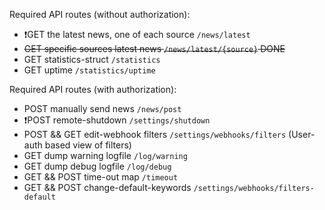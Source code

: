 Required API routes (without authorization):
- ❗GET the latest news, one of each source `/news/latest`
- ~~GET specific sources latest news `/news/latest/{source}` DONE~~
- GET statistics-struct `/statistics`
- GET uptime `/statistics/uptime`
 
Required API routes (with authorization):
- POST manually send news `/news/post`
- ❗POST remote-shutdown `/settings/shutdown`
- POST && GET edit-webhook filters `/settings/webhooks/filters` (User-auth based view of filters)
- GET dump warning logfile `/log/warning`
- GET dump debug logfile `/log/debug`
- GET && POST time-out map `/timeout`
- GET && POST change-default-keywords `/settings/webhooks/filters-default`